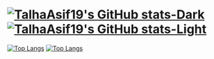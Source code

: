 [![TalhaAsif19's GitHub stats-Dark](https://github-readme-stats.vercel.app/api?username=TalhaAsif19&show_icons=true&theme=vue-dark#gh-dark-mode-only)](https://github.com/anuraghazra/github-readme-stats#gh-dark-mode-only)
[![TalhaAsif19's GitHub stats-Light](https://github-readme-stats.vercel.app/api?username=TalhaAsif19&show_icons=true&theme=vue#gh-light-mode-only)](https://github.com/anuraghazra/github-readme-stats#gh-light-mode-only)
=======================================================================
[![Top Langs](https://github-readme-stats.vercel.app/api/top-langs/?username=TalhaAsif19&layout=compact&theme=vue-dark#gh-dark-mode-only)](https://github.com/anuraghazra/github-readme-stats#gh-dark-mode-only)
[![Top Langs](https://github-readme-stats.vercel.app/api/top-langs/?username=TalhaAsif19&layout=compact&theme=vue#gh-light-mode-only)](https://github.com/anuraghazra/github-readme-stats#gh-light-mode-only)
